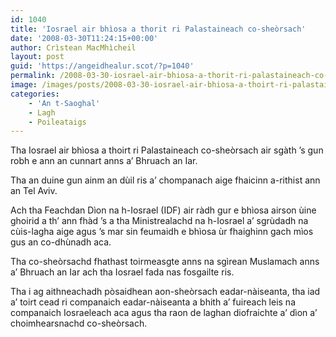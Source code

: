 ```yaml
---
id: 1040
title: 'Iosrael air bhìosa a thorit ri Palastaineach co-sheòrsach'
date: '2008-03-30T11:24:15+00:00'
author: Crìstean MacMhìcheil
layout: post
guid: 'https://angeidhealur.scot/?p=1040'
permalink: /2008-03-30-iosrael-air-bhiosa-a-thorit-ri-palastaineach-co-sheorsach/
image: /images/posts/2008-03-30-iosrael-air-bhiosa-a-thoirt-ri-palastaineach-co-sheorsach.webp
categories:
    - 'An t-Saoghal'
    - Lagh
    - Poileataigs
---
```


Tha Iosrael air bhìosa a thoirt ri Palastaineach co-sheòrsach air sgàth ’s gun robh e ann an cunnart anns a’ Bhruach an Iar.

Tha an duine gun ainm an dùil ris a’ chompanach aige fhaicinn a-rithist ann an Tel Aviv.

Ach tha Feachdan Dìon na h-Iosrael (IDF) air ràdh gur e bhìosa airson ùine ghoirid a th’ ann fhàd ’s a tha Ministrealachd na h-Iosrael a’ sgrùdadh na cùis-lagha aige agus ’s mar sin feumaidh e bhìosa ùr fhaighinn gach mìos gus an co-dhùnadh aca.

Tha co-sheòrsachd fhathast toirmeasgte anns na sgìrean Muslamach anns a’ Bhruach an Iar ach tha Iosrael fada nas fosgailte ris.

Tha i ag aithneachadh pòsaidhean aon-sheòrsach eadar-nàiseanta, tha iad a’ toirt cead ri companaich eadar-nàiseanta a bhith a’ fuireach leis na companaich Iosraeleach aca agus tha raon de laghan diofraichte a’ dìon a’ choimhearsnachd co-sheòrsach.
